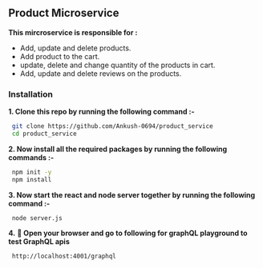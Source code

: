 ## Product Microservice 

**This mircroservice is responsible for :**

 - Add, update and delete products.
 - Add product to the cart.
 - update, delete and change quantity of the products in cart.
 - Add, update and delete reviews on the products.

### Installation

**1. Clone this repo by running the following command :-**
 ```bash
  git clone https://github.com/Ankush-0694/product_service
  cd product_service
 ```
 
 **2. Now install all the required packages by running the following commands :-**
 ```bash
  npm init -y
  npm install 
 ```
 **3. Now start the react and node server together by running the following command :-**
 ```bash
  node server.js
 ```
 **4.** **🎉  Open your browser and go to following for graphQL playground to test GraphQL apis**
 ```bash
  http://localhost:4001/graphql
 ```
 
